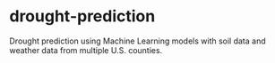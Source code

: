 # drought-prediction
Drought prediction using Machine Learning models with soil data and weather data from multiple U.S. counties.

